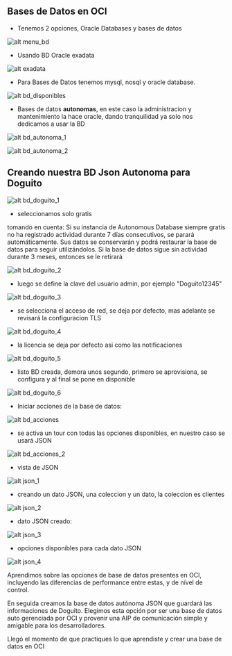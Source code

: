 ## Bases de Datos en OCI

- Tenemos 2 opciones, Oracle Databases y bases de datos

![alt menu_bd](/imagenes/clase01/menu_bd.png)

- Usando BD  Oracle exadata

![alt exadata](/imagenes/clase01/exadata.png)

- Para Bases de Datos tenemos mysql, nosql y oracle database.

![alt bd_disponibles](/imagenes/clase01/bd_disponibles.png)


- Bases de datos **autonomas**, en este caso la administracion y mantenimiento la hace oracle, dando tranquilidad ya solo nos dedicamos a usar la BD

![alt bd_autonoma_1](/imagenes/clase01/bd_autonoma_1.png)

![alt bd_autonoma_2](/imagenes/clase01/bd_autonoma_2.png)

## Creando nuestra BD Json Autonoma para Doguito

![alt bd_doguito_1](/imagenes/clase01/bd_doguito_1.png)

- seleccionamos solo gratis

tomando en cuenta: Si su instancia de Autonomous Database siempre gratis no ha registrado actividad durante 7 días consecutivos, se parará automáticamente. Sus datos se conservarán y podrá restaurar la base de datos para seguir utilizándolos. Si la base de datos sigue sin actividad durante 3 meses, entonces se le retirará

![alt bd_doguito_2](/imagenes/clase01/bd_doguito_2.png)

- luego se define la clave del usuario admin, por ejemplo "Doguito12345"

![alt bd_doguito_3](/imagenes/clase01/bd_doguito_3.png)

- se selecciona el acceso de red, se deja por defecto, mas adelante se revisará la configuracion TLS

![alt bd_doguito_4](/imagenes/clase01/bd_doguito_4.png)

- la licencia se deja por defecto asi como las notificaciones

![alt bd_doguito_5](/imagenes/clase01/bd_doguito_5.png)

- listo BD creada, demora unos segundo, primero se aprovisiona, se configura y al final se pone en disponible

![alt bd_doguito_6](/imagenes/clase01/bd_doguito_6.png)

- Iniciar acciones de la base de datos:

![alt bd_acciones](/imagenes/clase01/bd_acciones.png)

- se activa un tour con todas las opciones disponibles, en nuestro caso se usará JSON

![alt bd_acciones_2](/imagenes/clase01/bd_acciones_2.png)

- vista de JSON

![alt json_1](/imagenes/clase01/json_1.png)

- creando un dato JSON, una coleccion y un dato, la coleccion es clientes

![alt json_2](/imagenes/clase01/json_2.png)

- dato JSON creado:

![alt json_3](/imagenes/clase01/json_3.png)

- opciones disponibles para cada dato JSON

![alt json_4](/imagenes/clase01/json_4.png)


Aprendimos sobre las opciones de base de datos presentes en OCI, incluyendo las diferencias de performance entre estas, y de nível de control.

En seguida creamos la base de datos autónoma JSON que guardará las informaciones de Doguito. Elegimos esta opción por ser una base de datos auto gerenciada por OCI y provenir una AIP de comunicación simple y amigable para los desarrolladores.

Llegó el momento de que practiques lo que aprendiste y crear una base de datos en OCI